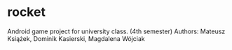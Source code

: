# rocket
Android game project for university class. (4th semester)
Authors: Mateusz Książek, Dominik Kasierski, Magdalena Wójciak
